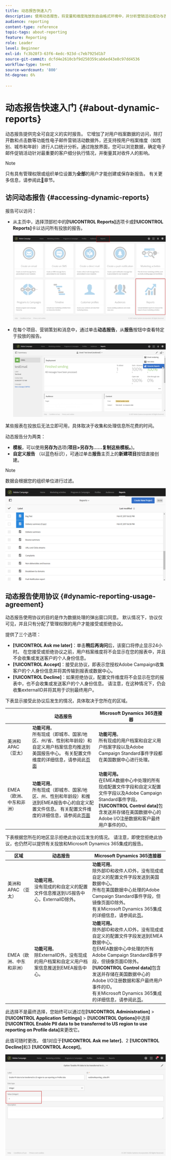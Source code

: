 ```yaml
---
title: 动态报告快速入门
description: 使用动态报告，将变量和维度拖放到自由格式环境中，并分析营销活动成功与否。
audience: reporting
content-type: reference
topic-tags: about-reporting
feature: Reporting
role: Leader
level: Beginner
exl-id: fc3b28f3-63f6-4edc-923d-c7eb7925d1b7
source-git-commit: dcfd4e2610cbf9d250359cab6ed43e8c97dd4536
workflow-type: tm+mt
source-wordcount: '800'
ht-degree: 6%

---
```


# 动态报告快速入门 {#about-dynamic-reports}

动态报告提供完全可自定义的实时报告。 它增加了对用户档案数据的访问，除打开数和点击数等功能性电子邮件营销活动数据外，还支持按用户档案维度（如性别、城市和年龄）进行人口统计分析。通过拖放界面，您可以浏览数据，确定电子邮件促销活动针对最重要的客户细分执行情况，并衡量其对收件人的影响。

>[!NOTE]
>
>只有具有管理权限或组织单位设置为&#x200B;**全部**&#x200B;的用户才能创建或保存新报告。 有关更多信息，请参阅此[&#128279;](../../administration/using/users-management.md)章节。

## 访问动态报告 {#accessing-dynamic-reports}

报告可以访问：

* 从主页中，选择顶部栏中的&#x200B;**[!UICONTROL Reports]**&#x200B;选项卡或&#x200B;**[!UICONTROL Reports]**&#x200B;卡以访问所有投放的报告。

  ![](assets/campaign_reports_access.png)

* 在每个项目、营销策划和消息中，通过单击&#x200B;**动态报告**，从&#x200B;**报告**&#x200B;按钮中查看特定于投放的报告。

  ![](assets/campaign_reports_description.png)

某些报表在投放后无法立即可用，具体取决于收集和处理信息所花费的时间。

动态报告分为两类：

* **模板**，可以使用&#x200B;**另存为**&#x200B;选项(**项目>另存为……复制这些模板。**)。
* **自定义报告** （以蓝色标识），可通过单击&#x200B;**报告**&#x200B;主页上的&#x200B;**新建项目**&#x200B;按钮直接创建。

>[!NOTE]
>
>数据会根据您的组织单位进行过滤。

![](assets/dynamic_report_overview.png)

## 动态报告使用协议 {#dynamic-reporting-usage-agreement}

动态报告使用协议的目的是作为数据处理的弹出窗口同意。 默认情况下，协议仅可见，并且只有分配了管理权限的用户才能接受或拒绝协议。

提供了三个选项：

* **[!UICONTROL Ask me later]**：单击&#x200B;**稍后再询问**&#x200B;后，该窗口将停止显示24小时。 在您接受或拒绝协议之前，用户档案维度将不会显示在您的报表中，并且不会收集或发送客户的个人身份信息。
* **[!UICONTROL Accept]**：接受此协议，即表示您授权Adobe Campaign收集客户的个人身份信息并将其传输到报表或数据中心。
* **[!UICONTROL Decline]**：如果拒绝协议，配置文件维度将不会显示在您的报表中，也不会收集或发送客户的个人身份信息。 请注意，在这种情况下，仍会收集externalID并将其用于识别最终用户。

下表显示接受此协议后发生的情况，具体取决于您所在的区域。

|  | 动态报告 | Microsoft Dynamics 365连接器 |
|---|---|---|
| 美洲和APAC （亚太） | **功能可用**。 <br>所有现成（即城市、国家/地区、州/省、性别和年龄段）和自定义用户档案信息均推送到美国报告中心。 有关配置文件维度的详细信息，请参阅此[页面](../../reporting/using/list-of-components.md) | **功能可用**。 <br>所有现成的用户档案和自定义用户档案字段以及Adobe Campaign Standard事件字段都在美国数据中心进行处理。 |
| EMEA（欧洲、中东和非洲） | **功能可用**。 <br>所有现成（即城市、国家/地区、州、性别和年龄段）和推送到EMEA报告中心的自定义配置文件信息。 有关配置文件维度的详细信息，请参阅此[页面](../../reporting/using/list-of-components.md) | **功能可用。** <br>在EMEA数据中心中处理的所有现成配置文件字段和自定义配置文件字段以及Adobe Campaign Standard事件字段。 <br>**[!UICONTROL Control data]**&#x200B;包含发送并存储在美国数据中心的Adobe I/O注册数据和客户最终用户事件的ID。 |

下表根据您所在的地区显示拒绝此协议后发生的情况。 请注意，即使您拒绝此协议，也仍然可以提供有关投放和Microsoft Dynamics 365集成的报告。

| 区域 | 动态报告 | Microsoft Dynamics 365连接器 |
|---|---|---|
| 美洲和APAC （亚太） | **功能可用**。 <br>没有现成的和自定义的配置文件信息推送到US报告中心，ExternalID除外。 | **功能可用**。 <br>除外部ID和收件人ID外，没有现成或自定义的配置文件字段发送到美国数据中心。 <br>所有在美国数据中心处理的Adobe Campaign Standard事件字段，但镜像页面ID除外。 <br>有关Microsoft Dynamics 365集成的详细信息，请参阅此[页](../../integrating/using/d365-acs-get-started.md)。 |
| EMEA（欧洲、中东和非洲） | **功能可用**。 <br>除ExternalID外，没有现成的用户档案和自定义用户档案信息推送到EMEA报告中心。 | **功能可用。** <br>除外部ID和收件人ID外，没有现成或自定义的配置文件字段发送到EMEA数据中心。 <br>在EMEA数据中心中处理的所有Adobe Campaign Standard事件字段，但镜像页面ID除外。  <br>**[!UICONTROL Control data]**&#x200B;包含发送并存储在美国数据中心的Adobe I/O注册数据和客户最终用户事件的ID。<br>有关Microsoft Dynamics 365集成的详细信息，请参阅此[页](../../integrating/using/d365-acs-get-started.md)。 |

此选择不是最终选择，您始终可以通过在&#x200B;**[!UICONTROL Administration]** > **[!UICONTROL Application Settings]** > **[!UICONTROL Options]**&#x200B;中选择&#x200B;**[!UICONTROL Enable PII data to be transferred to US region to use reporting on Profile data]**&#x200B;来更改它。

此值可随时更改。 值1对应于&#x200B;**[!UICONTROL Ask me later]**、2 **[!UICONTROL Decline]**&#x200B;和3 **[!UICONTROL Accept]**。

![](assets/pii_window_2.png)
